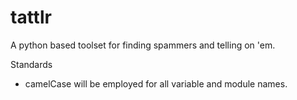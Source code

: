 # tattlr
A python based toolset for finding spammers and telling on 'em.


Standards
- camelCase will be employed for all variable and module names.
